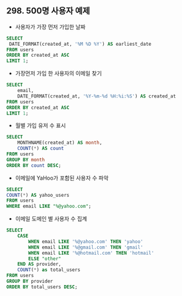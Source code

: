 ## 298. 500명 사용자 예제

- 사용자가 가장 먼저 가입한 날짜

```sql
SELECT
 DATE_FORMAT(created_at, '%M %D %Y') AS earliest_date
FROM users
ORDER BY created_at ASC
LIMIT 1;

```

- 가장먼저 가입 한 사용자의 이메일 찾기

```sql
SELECT
	email,
	DATE_FORMAT(created_at, '%Y-%m-%d %H:%i:%S') AS created_at
FROM users
ORDER BY created_at ASC
LIMIT 1;
```

- 월별 가입 유저 수 표시

```sql
SELECT
	MONTHNAME(created_at) AS month,
	COUNT(*) AS count
FROM users
GROUP BY month
ORDER BY count DESC;
```

- 이메일에 YaHoo가 포함된 사용자 수 파악

```sql
SELECT
COUNT(*) AS yahoo_users
FROM users
WHERE email LIKE "%@yahoo.com";
```

- 이메일 도메인 별 사용자 수 집계

```sql
SELECT
	CASE
		WHEN email LIKE '%@yahoo.com' THEN 'yahoo'
		WHEN email LIKE '%@gmail.com' THEN 'gmail'
		WHEN email LIKE '%@hotmail.com' THEN 'hotmail'
		ELSE "other"
	END AS provider,
	COUNT(*) as total_users
FROM users
GROUP BY provider
ORDER BY total_users DESC;
```
